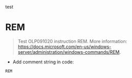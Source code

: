 test
# REM

> Test OLP091020 instruction REM.
> More information: <https://docs.microsoft.com/en-us/windows-server/administration/windows-commands/REM>.

- Add comment string in code:

`REM`
